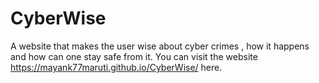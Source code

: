# CyberWise
A website that makes the user wise about cyber crimes , how it happens and how can one stay safe from it.
You can visit the website https://mayank77maruti.github.io/CyberWise/ here.
